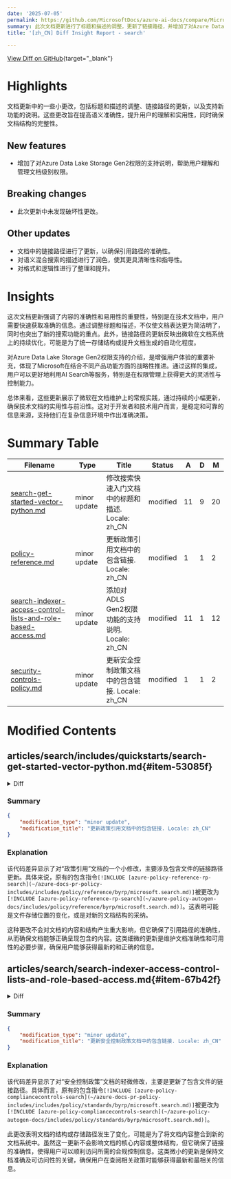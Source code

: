 ```yaml
---
date: '2025-07-05'
permalink: https://github.com/MicrosoftDocs/azure-ai-docs/compare/MicrosoftDocs:3866070...MicrosoftDocs:961769c
summary: 此次文档更新进行了标题和描述的调整，更新了链接路径，并增加了对Azure Data Lake Storage Gen2权限的支持说明。这些更改旨在提高文档的语义准确性，增强用户理解和实用性，保持文档结构的完整性。更新中未发现破坏性更改。整体而言，此次更新强调了技术文档内容的准确性与易用性，增强了用户体验，是微软在文档维护中的常规实践，以支持开发者和技术用户在复杂环境中获取准确的信息。
title: '[zh_CN] Diff Insight Report - search'

---
```


[View Diff on GitHub](https://github.com/MicrosoftDocs/azure-ai-docs/compare/MicrosoftDocs:3866070...MicrosoftDocs:961769c){target="_blank"}

# Highlights
文档更新中的一些小更改，包括标题和描述的调整、链接路径的更新，以及支持新功能的说明。这些更改旨在提高语义准确性，提升用户的理解和实用性，同时确保文档结构的完整性。

## New features
- 增加了对Azure Data Lake Storage Gen2权限的支持说明，帮助用户理解和管理文档级别权限。

## Breaking changes
- 此次更新中未发现破坏性更改。

## Other updates
- 文档中的链接路径进行了更新，以确保引用路径的准确性。
- 对语义混合搜索的描述进行了润色，使其更具清晰性和指导性。
- 对格式和逻辑性进行了整理和提升。

# Insights
这次文档更新强调了内容的准确性和易用性的重要性，特别是在技术文档中，用户需要快速获取准确的信息。通过调整标题和描述，不仅使文档表达更为简洁明了，同时也突出了新的搜索功能的重点。此外，链接路径的更新反映出微软在文档系统上的持续优化，可能是为了统一存储结构或提升文档生成的自动化程度。

对Azure Data Lake Storage Gen2权限支持的介绍，是增强用户体验的重要补充，体现了Microsoft在结合不同产品功能方面的战略性推进。通过这样的集成，用户可以更好地利用AI Search等服务，特别是在权限管理上获得更大的灵活性与控制能力。

总体来看，这些更新展示了微软在文档维护上的常规实践，通过持续的小幅更新，确保技术文档的实用性与前沿性。这对于开发者和技术用户而言，是稳定和可靠的信息来源，支持他们在复杂信息环境中作出准确决策。

# Summary Table
|  Filename  | Type |    Title    | Status | A  | D  | M  |
|------------|------|-------------|--------|----|----|----|
| [search-get-started-vector-python.md](#item-53085f) | minor update | 修改搜索快速入门文档中的标题和描述. Locale: zh_CN | modified | 11 | 9 | 20 | 
| [policy-reference.md](#item-a8d880) | minor update | 更新政策引用文档中的包含链接. Locale: zh_CN | modified | 1 | 1 | 2 | 
| [search-indexer-access-control-lists-and-role-based-access.md](#item-67b42f) | minor update | 添加对ADLS Gen2权限功能的支持说明. Locale: zh_CN | modified | 11 | 1 | 12 | 
| [security-controls-policy.md](#item-0e5774) | minor update | 更新安全控制政策文档中的包含链接. Locale: zh_CN | modified | 1 | 1 | 2 | 


# Modified Contents
## articles/search/includes/quickstarts/search-get-started-vector-python.md{#item-53085f}

<details>
<summary>Diff</summary>
````diff
@@ -343,7 +343,7 @@ In the next sections, we run queries against the `hotels-vector-quickstart` inde
 - [Single vector search](#single-vector-search)
 - [Single vector search with filter](#single-vector-search-with-filter)
 - [Hybrid search](#hybrid-search)
-- [Semantic hybrid search with filter](#semantic-hybrid-search-with-a-filter)
+- [Semantic hybrid search](#semantic-hybrid-search)
 
 ### Create the vector query string
 
@@ -674,9 +674,9 @@ Hybrid search consists of keyword queries and vector queries in a single search
    ]
    ```
 
-### Semantic hybrid search with a filter
+### Semantic hybrid search
 
-Here's the last query in the collection. This hybrid query with semantic ranking is filtered to show only the hotels within a 500-kilometer radius of Washington D.C. You can set `vectorFilterMode` to null, which is equivalent to the default (`preFilter` for newer indexes and `postFilter` for older ones).
+Here's the last query in the collection. This hybrid query specifies the semantic query type and a semantic configuration, demonstrating that you can build a hybrid query that uses semantic reranking.
 
 - Find the cell below section titled "Semantic hybrid search" and execute the cell. This code block contains the request to query the search index.
 
@@ -721,9 +721,9 @@ Here's the last query in the collection. This hybrid query with semantic ranking
       print("No vector loaded, skipping search.")
    ```
 
-   Review the output below the cell. The response is three hotels, which are filtered by location and faceted by `StateProvince` and semantically reranked to promote results that are closest to the search string query (`historic hotel walk to restaurants and shopping`).
+   Review the output below the cell.
 
-   The Swirling Currents Hotel now moves into the top spot. Without semantic ranking, Nordick's Valley Motel is number one. With semantic ranking, the machine comprehension models recognize that `historic` applies to "hotel, within walking distance to dining (restaurants) and shopping."
+   With semantic ranking, the Swirling Currents Hotel now moves into the top spot. W
 
    ```output
    Total semantic hybrid results: 7
@@ -759,13 +759,15 @@ Here's the last query in the collection. This hybrid query with semantic ranking
      Category: Suite
    ```
 
-   Key takeaways:
+You can think of the semantic ranking as a way to improve the relevance of search results by understanding the meaning behind the words in the query and the content of the documents. In this case, the semantic ranking helps to identify hotels that are not only relevant to the keywords but also match the intent of the query:
 
-   - Vector search is specified through the `vectors.value` property. Keyword search is specified through the `search` property.
+Key takeaways:
 
-   - In a hybrid search, you can integrate vector search with full-text search over keywords. Filters, spell check, and semantic ranking apply to textual content only, and not vectors. In this final query, there's no semantic `answer` because the system didn't produce one that was sufficiently strong.
+- Vector search is specified through the `vectors.value` property. Keyword search is specified through the `search` property.
 
-   - Actual results include more detail, including semantic captions and highlights. Results were modified for readability. To get the full structure of the response, run the request in the REST client.
+- In a hybrid search, you can integrate vector search with full-text search over keywords. Filters, spell check, and semantic ranking apply to textual content only, and not vectors. In this final query, there's no semantic `answer` because the system didn't produce one that was sufficiently strong.
+
+- Actual results include more detail, including semantic captions and highlights. Results were modified for readability. To get the full structure of the response, run the request in the REST client.
 
 ## Clean up
 
````
</details>

### Summary

```json
{
    "modification_type": "minor update",
    "modification_title": "修改搜索快速入门文档中的标题和描述. Locale: zh_CN"
}
```

### Explanation
此代码差异显示了对文档“搜索快速入门-向量 Python”的一些小修改。这些更改主要包括标题和段落内容的调整，以确保语义的准确性和清晰度。例如，将“具有筛选的语义混合搜索”改为“语义混合搜索”，并进一步详细说明了该查询类型的意图和行为。

具体来说，修改中有11行代码被添加，9行被删除，使得整洁性和逻辑性提升。文档中的“语义混合搜索”的描述也进行了润色，使其更容易理解，并且强调了语义排名如何影响搜索结果的相关性。通过这些更改，用户在了解混合搜索和语义排名的操作时，将获得更清晰的指导。同时，也添加了“重点提示”部分，强调了矢量搜索和关键词搜索之间的整合。此更新有助于用户更好地理解如何在实际应用中使用这些功能。

## articles/search/policy-reference.md{#item-a8d880}

<details>
<summary>Diff</summary>
````diff
@@ -20,7 +20,7 @@ the link in the **Version** column to view the source on the
 
 ## Azure Cognitive Search
 
-[!INCLUDE [azure-policy-reference-rp-search](~/azure-docs-pr-policy-includes/includes/policy/reference/byrp/microsoft.search.md)]
+[!INCLUDE [azure-policy-reference-rp-search](~/azure-policy-autogen-docs/includes/policy/reference/byrp/microsoft.search.md)]
 
 ## Next steps
 
````
</details>

### Summary

```json
{
    "modification_type": "minor update",
    "modification_title": "更新政策引用文档中的包含链接. Locale: zh_CN"
}
```

### Explanation
该代码差异显示了对“政策引用”文档的一个小修改，主要涉及包含文件的链接路径更新。具体来说，原有的包含指令`[!INCLUDE [azure-policy-reference-rp-search](~/azure-docs-pr-policy-includes/includes/policy/reference/byrp/microsoft.search.md)]`被更改为`[!INCLUDE [azure-policy-reference-rp-search](~/azure-policy-autogen-docs/includes/policy/reference/byrp/microsoft.search.md)]`。这表明可能是文件存储位置的变化，或是对新的文档结构的采纳。

这种更改不会对文档的内容和结构产生重大影响，但它确保了引用路径的准确性，从而确保文档能够正确呈现包含的内容。这类细微的更新是维护文档准确性和可用性的必要步骤，确保用户能够获得最新的和正确的信息。

## articles/search/search-indexer-access-control-lists-and-role-based-access.md{#item-67b42f}

<details>
<summary>Diff</summary>
````diff
@@ -288,5 +288,15 @@ Choose one of the following mechanisms, depending on how many items changed:
 
 ## Deletion tracking 
 
-To effectively manage blob deletion, ensure that you have enabled [deletion tracking](search-howto-index-changed-deleted-blobs.md) before your indexer runs for the first time. This feature allows the system to detect deleted blobs from your source and have them deleted from the index.  
+To effectively manage blob deletion, ensure that you have enabled [deletion tracking](search-howto-index-changed-deleted-blobs.md) before your indexer runs for the first time. This feature allows the system to detect deleted blobs from your source and have them deleted from the index.
 
+## Supported ADLS Gen2 permission features
+
+This section compares document-level access control features between ADLS Gen2 and Azure AI Search. It highlights which ADLS Gen2 access control mechanisms are supported or mapped when integrating with AI Search, helping you understand how permissions are enforced at the document level.
+
+| ADLS Gen2 Feature | Description | Supported | Notes |
+|-|-|-|-|
+| [RBAC](/azure/storage/blobs/data-lake-storage-access-control-model#role-based-access-control-azure-rbac) | Coarse-grained access at container level | Yes | AI Search honors RBAC for access to all documents in the entire container. |
+| [ABAC](/azure/storage/blobs/data-lake-storage-access-control-model#attribute-based-access-control-azure-abac) | Attribute-based conditions on top of RBAC | No | AI Search does not evaluate ABAC conditions for document-level access. |
+| [ACL](/azure/storage/blobs/data-lake-storage-access-control-model#access-control-lists-acls) | Fine-grained permissions at directory/file (document) level  | Yes | AI Search uses document-level ACLs for [permission filters](./search-query-access-control-rbac-enforcement.md). |
+| [Security Groups](/azure/storage/blobs/data-lake-storage-access-control-model#security-groups) | Group-based permission assignments  | Yes  | Supported if security groups are mapped inside the document-level ACL. |
````
</details>

### Summary

```json
{
    "modification_type": "minor update",
    "modification_title": "添加对ADLS Gen2权限功能的支持说明. Locale: zh_CN"
}
```

### Explanation
该代码差异显示了对“搜索索引器访问控制列表和基于角色的访问”文档的更新，增加了一部分关于Azure Data Lake Storage Gen2（ADLS Gen2）权限的支持功能的信息。这部分内容以新的小节形式添加，具体内容比较了ADLS Gen2的文档级访问控制特性与Azure AI Search的集成情况。

主要新增内容包括对不同权限特性的详细说明，以及一个表格来列出ADLS Gen2的访问控制机制的支持情况。这个表格显示了RBAC、ABAC、ACL和安全组等功能的支持程度和相关说明，帮助用户理解在使用AI搜索时如何实施和管理文档级别的权限。

此外，在删除追踪部分的文本上也进行了一些格式上的整理。整体来看，这些更改提升了文档的信息量和实用性，使用户在管理访问控制时能够获得更全面的指导和理解。

## articles/search/security-controls-policy.md{#item-0e5774}

<details>
<summary>Diff</summary>
````diff
@@ -33,7 +33,7 @@ compliant with the specific standard.
 
 [!INCLUDE [azure-policy-compliancecontrols-introwarning](~/azure-docs-pr-policy-includes/includes/policy/standards/intro-warning.md)]
 
-[!INCLUDE [azure-policy-compliancecontrols-search](~/azure-docs-pr-policy-includes/includes/policy/standards/byrp/microsoft.search.md)]
+[!INCLUDE [azure-policy-compliancecontrols-search](~/azure-policy-autogen-docs/includes/policy/standards/byrp/microsoft.search.md)]
 
 ## Next steps
 
````
</details>

### Summary

```json
{
    "modification_type": "minor update",
    "modification_title": "更新安全控制政策文档中的包含链接. Locale: zh_CN"
}
```

### Explanation
该代码差异显示了对“安全控制政策”文档的轻微修改，主要是更新了包含文件的链接路径。具体而言，原有的包含指令`[!INCLUDE [azure-policy-compliancecontrols-search](~/azure-docs-pr-policy-includes/includes/policy/standards/byrp/microsoft.search.md)]`被更改为`[!INCLUDE [azure-policy-compliancecontrols-search](~/azure-policy-autogen-docs/includes/policy/standards/byrp/microsoft.search.md)]`。

此更改表明文档的结构或存储路径发生了变化，可能是为了将文档内容整合到新的文档系统中。虽然这一更新不会影响文档的核心内容或整体结构，但它确保了链接的准确性，使得用户可以顺利访问所需的合规控制信息。这类微小的更新是保持文档准确及可访问性的关键，确保用户在查阅相关政策时能够获得最新和最相关的信息。


